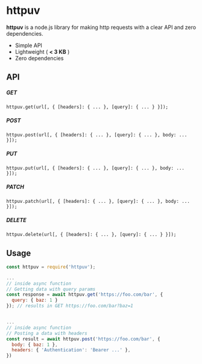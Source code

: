 # httpuv

**httpuv** is a node.js library for making http requests with a clear API and zero dependencies.

- Simple API
- Lightweight ( **< 3 KB** )
- Zero dependencies

## API

##### GET
```
httpuv.get(url[, { [headers]: { ... }, [query]: { ... } }]);
```
##### POST
```
httpuv.post(url[, { [headers]: { ... }, [query]: { ... }, body: ... }]);
```
##### PUT
```
httpuv.put(url[, { [headers]: { ... }, [query]: { ... }, body: ... }]);
```
##### PATCH
```
httpuv.patch(url[, { [headers]: { ... }, [query]: { ... }, body: ... }]);
```
##### DELETE
```
httpuv.delete(url[, { [headers]: { ... }, [query]: { ... } }]);
```

## Usage
```javascript
const httpuv = require('httpuv');

...
// inside async function
// Getting data with query params
const response = await httpuv.get('https://foo.com/bar', {
  query: { baz: 1 }
}); // results in GET https://foo.com/bar?baz=1


...
// inside async function
// Posting a data with headers
const result = await httpuv.post('https://foo.com/bar', {
  body: { baz: 1 },
  headers: { 'Authentication': 'Bearer ...' },
})
  
```
